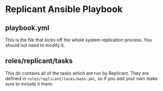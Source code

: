 # Replicant Ansible Playbook

## playbook.yml

This is the file that kicks off the whole system replication process. You should not need to modify it.

## roles/replicant/tasks

This dir contains all of the tasks which are run by Replicant. They are defined in `roles/replicant/tasks/main.yml`,
so if you add your own make sure to include it there.
